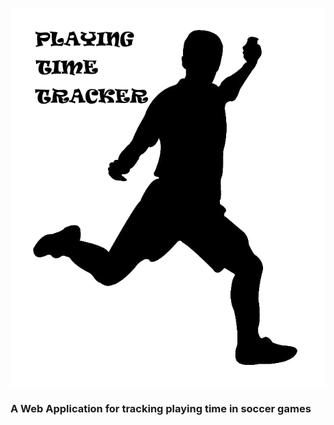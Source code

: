 ![Playing Time Tracker](src/assets/ptguy.png?raw=true&width="100")

### A Web Application for tracking playing time in soccer games


